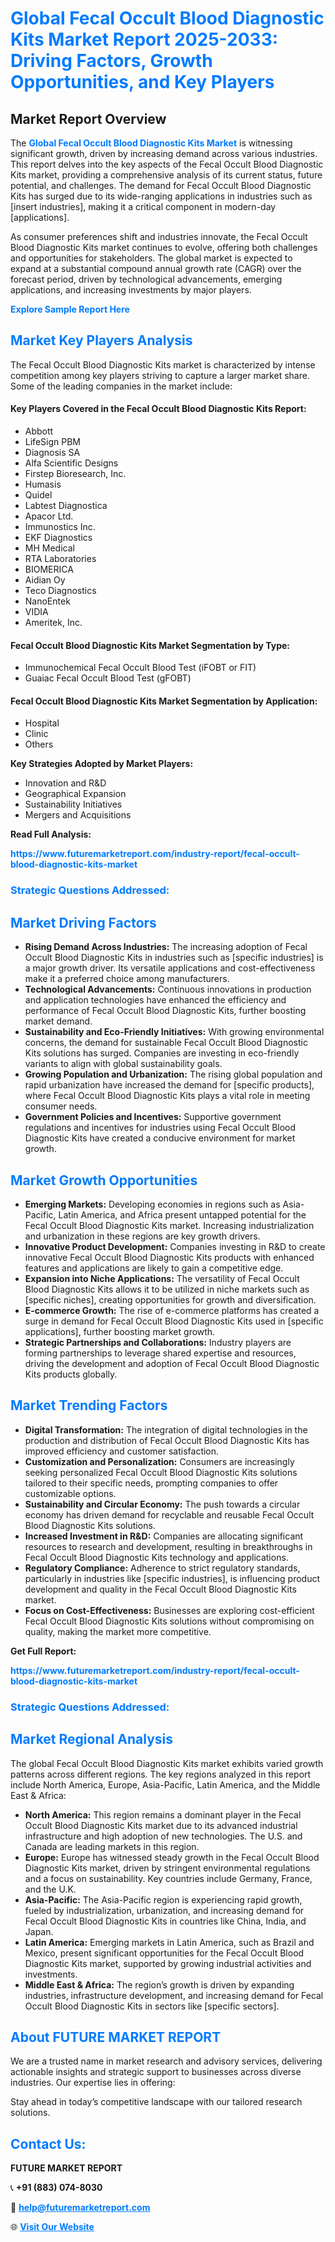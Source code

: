 <h1 style="color: #007BFF;">Global Fecal Occult Blood Diagnostic Kits Market Report 2025-2033: Driving Factors, Growth Opportunities, and Key Players</h1>

<section id="overview">
<h2>Market Report Overview</h2>
<p>The <a href="https://www.futuremarketreport.com/industry-report/fecal-occult-blood-diagnostic-kits-market" style="color: #007BFF; text-decoration: none;"><strong>Global Fecal Occult Blood Diagnostic Kits Market</strong></a> is witnessing significant growth, driven by increasing demand across various industries. This report delves into the key aspects of the Fecal Occult Blood Diagnostic Kits market, providing a comprehensive analysis of its current status, future potential, and challenges. The demand for Fecal Occult Blood Diagnostic Kits has surged due to its wide-ranging applications in industries such as [insert industries], making it a critical component in modern-day [applications].</p>
<p>As consumer preferences shift and industries innovate, the Fecal Occult Blood Diagnostic Kits market continues to evolve, offering both challenges and opportunities for stakeholders. The global market is expected to expand at a substantial compound annual growth rate (CAGR) over the forecast period, driven by technological advancements, emerging applications, and increasing investments by major players.</p>
</section>

<section id="overview">
<p><a href="https://www.futuremarketreport.com/request-sample/reportId=79366" style="color: #007BFF; text-decoration: none;"><strong>Explore Sample Report Here</strong></a></p>
</section>

<section id="key-players">
<h2 style="color: #007BFF;">Market Key Players Analysis</h2>
<p>The Fecal Occult Blood Diagnostic Kits market is characterized by intense competition among key players striving to capture a larger market share. Some of the leading companies in the market include:</p>
<h4>Key Players Covered in the Fecal Occult Blood Diagnostic Kits Report:</h4>
<ul><li>Abbott</li><li>LifeSign PBM</li><li>Diagnosis SA</li><li>Alfa Scientific Designs</li><li>Firstep Bioresearch, Inc.</li><li>Humasis</li><li>Quidel</li><li>Labtest Diagnostica</li><li>Apacor Ltd.</li><li>Immunostics Inc.</li><li>EKF Diagnostics</li><li>MH Medical</li><li>RTA Laboratories</li><li>BIOMERICA</li><li>Aidian Oy</li><li>Teco Diagnostics</li><li>NanoEntek</li><li>VIDIA</li><li>Ameritek, Inc.</li></ul>
<h4>Fecal Occult Blood Diagnostic Kits Market Segmentation by Type:</h4>
<ul><li>Immunochemical Fecal Occult Blood Test (iFOBT or FIT)</li><li>Guaiac Fecal Occult Blood Test (gFOBT)</li></ul>

<h4>Fecal Occult Blood Diagnostic Kits Market Segmentation by Application:</h4>
<ul><li>Hospital</li><li>Clinic</li><li>Others</li></ul>
<p><strong>Key Strategies Adopted by Market Players:</strong></p>
<ul>
<li>Innovation and R&D</li>
<li>Geographical Expansion</li>
<li>Sustainability Initiatives</li>
<li>Mergers and Acquisitions</li>
</ul>
</section>

<section>
<p><strong>Read Full Analysis: </strong></p><a href="https://www.futuremarketreport.com/industry-report/fecal-occult-blood-diagnostic-kits-market" style="color: #007BFF; text-decoration: none;"><strong>https://www.futuremarketreport.com/industry-report/fecal-occult-blood-diagnostic-kits-market</strong></a>
<h3 style="color: #007BFF;">Strategic Questions Addressed:</h3>
</section>

<section id="driving-factors">
<h2 style="color: #007BFF;">Market Driving Factors</h2>
<ul>
<li><strong>Rising Demand Across Industries:</strong> The increasing adoption of Fecal Occult Blood Diagnostic Kits in industries such as [specific industries] is a major growth driver. Its versatile applications and cost-effectiveness make it a preferred choice among manufacturers.</li>
<li><strong>Technological Advancements:</strong> Continuous innovations in production and application technologies have enhanced the efficiency and performance of Fecal Occult Blood Diagnostic Kits, further boosting market demand.</li>
<li><strong>Sustainability and Eco-Friendly Initiatives:</strong> With growing environmental concerns, the demand for sustainable Fecal Occult Blood Diagnostic Kits solutions has surged. Companies are investing in eco-friendly variants to align with global sustainability goals.</li>
<li><strong>Growing Population and Urbanization:</strong> The rising global population and rapid urbanization have increased the demand for [specific products], where Fecal Occult Blood Diagnostic Kits plays a vital role in meeting consumer needs.</li>
<li><strong>Government Policies and Incentives:</strong> Supportive government regulations and incentives for industries using Fecal Occult Blood Diagnostic Kits have created a conducive environment for market growth.</li>
</ul>
</section>

<section id="growth-opportunities">
<h2 style="color: #007BFF;">Market Growth Opportunities</h2>
<ul>
<li><strong>Emerging Markets:</strong> Developing economies in regions such as Asia-Pacific, Latin America, and Africa present untapped potential for the Fecal Occult Blood Diagnostic Kits market. Increasing industrialization and urbanization in these regions are key growth drivers.</li>
<li><strong>Innovative Product Development:</strong> Companies investing in R&D to create innovative Fecal Occult Blood Diagnostic Kits products with enhanced features and applications are likely to gain a competitive edge.</li>
<li><strong>Expansion into Niche Applications:</strong> The versatility of Fecal Occult Blood Diagnostic Kits allows it to be utilized in niche markets such as [specific niches], creating opportunities for growth and diversification.</li>
<li><strong>E-commerce Growth:</strong> The rise of e-commerce platforms has created a surge in demand for Fecal Occult Blood Diagnostic Kits used in [specific applications], further boosting market growth.</li>
<li><strong>Strategic Partnerships and Collaborations:</strong> Industry players are forming partnerships to leverage shared expertise and resources, driving the development and adoption of Fecal Occult Blood Diagnostic Kits products globally.</li>
</ul>
</section>

<section id="trending-factors">
<h2 style="color: #007BFF;">Market Trending Factors</h2>
<ul>
<li><strong>Digital Transformation:</strong> The integration of digital technologies in the production and distribution of Fecal Occult Blood Diagnostic Kits has improved efficiency and customer satisfaction.</li>
<li><strong>Customization and Personalization:</strong> Consumers are increasingly seeking personalized Fecal Occult Blood Diagnostic Kits solutions tailored to their specific needs, prompting companies to offer customizable options.</li>
<li><strong>Sustainability and Circular Economy:</strong> The push towards a circular economy has driven demand for recyclable and reusable Fecal Occult Blood Diagnostic Kits solutions.</li>
<li><strong>Increased Investment in R&D:</strong> Companies are allocating significant resources to research and development, resulting in breakthroughs in Fecal Occult Blood Diagnostic Kits technology and applications.</li>
<li><strong>Regulatory Compliance:</strong> Adherence to strict regulatory standards, particularly in industries like [specific industries], is influencing product development and quality in the Fecal Occult Blood Diagnostic Kits market.</li>
<li><strong>Focus on Cost-Effectiveness:</strong> Businesses are exploring cost-efficient Fecal Occult Blood Diagnostic Kits solutions without compromising on quality, making the market more competitive.</li>
</ul>
</section>

<section>
<p><strong>Get Full Report: </strong></p><a href="https://www.futuremarketreport.com/industry-report/fecal-occult-blood-diagnostic-kits-market" style="color: #007BFF; text-decoration: none;"><strong>https://www.futuremarketreport.com/industry-report/fecal-occult-blood-diagnostic-kits-market</strong></a>
<h3 style="color: #007BFF;">Strategic Questions Addressed:</h3>
</section>


<section id="regional-analysis">
<h2 style="color: #007BFF;">Market Regional Analysis</h2>
<p>The global Fecal Occult Blood Diagnostic Kits market exhibits varied growth patterns across different regions. The key regions analyzed in this report include North America, Europe, Asia-Pacific, Latin America, and the Middle East & Africa:</p>
<ul>
<li><strong>North America:</strong> This region remains a dominant player in the Fecal Occult Blood Diagnostic Kits market due to its advanced industrial infrastructure and high adoption of new technologies. The U.S. and Canada are leading markets in this region.</li>
<li><strong>Europe:</strong> Europe has witnessed steady growth in the Fecal Occult Blood Diagnostic Kits market, driven by stringent environmental regulations and a focus on sustainability. Key countries include Germany, France, and the U.K.</li>
<li><strong>Asia-Pacific:</strong> The Asia-Pacific region is experiencing rapid growth, fueled by industrialization, urbanization, and increasing demand for Fecal Occult Blood Diagnostic Kits in countries like China, India, and Japan.</li>
<li><strong>Latin America:</strong> Emerging markets in Latin America, such as Brazil and Mexico, present significant opportunities for the Fecal Occult Blood Diagnostic Kits market, supported by growing industrial activities and investments.</li>
<li><strong>Middle East & Africa:</strong> The region’s growth is driven by expanding industries, infrastructure development, and increasing demand for Fecal Occult Blood Diagnostic Kits in sectors like [specific sectors].</li>
</ul>
</section>

<footer>
<h2 style="color: #007BFF;">About FUTURE MARKET REPORT</h2>
<p>We are a trusted name in market research and advisory services, delivering actionable insights and strategic support to businesses across diverse industries. Our expertise lies in offering:</p>

<p>Stay ahead in today’s competitive landscape with our tailored research solutions.</p>

<h2 style="color: #007BFF;">Contact Us:</h2>
<p><strong>FUTURE MARKET REPORT</strong></p>
<p>📞 <strong>+91 (883) 074-8030</strong></p>
<p>📧 <strong><a href="mailto:help@futuremarketreport.com" style="color: #007BFF;">help@futuremarketreport.com</a></strong></p>
<p>🌐 <strong><a href="https://www.futuremarketreport.com/" style="color: #007BFF;">Visit Our Website</a></strong></p>
</footer>